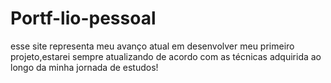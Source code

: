 # Portf-lio-pessoal
esse site representa meu avanço atual em desenvolver meu primeiro projeto,estarei sempre atualizando de acordo com as técnicas adquirida ao longo da minha jornada de estudos!
